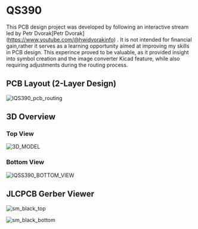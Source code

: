 # QS390
This PCB design project was developed by following an interactive stream led by Petr Dvorak[Petr Dvorak] (https://www.youtube.com/@hwidvorakinfo) .
It is not intended for financial gain,rather it serves as a learning opportunity aimed at improving my skills in PCB design. This experince proved to be valuable, as it
provided insight into symbol creation and the image converter Kicad feature, while also requiring adjustments during the routing process.

## PCB Layout (2-Layer Design)
![IQS390_pcb_routing](https://github.com/user-attachments/assets/01e879b6-1725-4dea-94d9-712a96913d75)

## 3D Overview
### Top View
![3D_MODEL](https://github.com/user-attachments/assets/7c917103-fa32-483d-a0cf-29036112e721)

### Bottom View
![IQSS390_BOTTOM_VIEW](https://github.com/user-attachments/assets/cab5157d-257a-4fcd-af53-7b8fe404e412)

## JLCPCB Gerber Viewer
![sm_black_top](https://github.com/user-attachments/assets/52a10dd8-b7e4-44ca-8fdc-a149337248fc)

![sm_black_bottom](https://github.com/user-attachments/assets/9f5d542d-39ea-46da-afef-515f4da39784)

